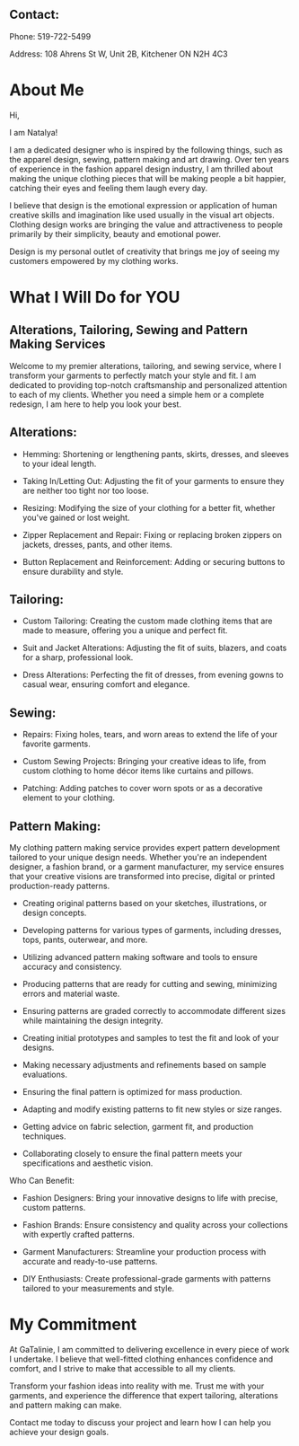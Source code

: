 ## Contact:
Phone: 519-722-5499

Address: 108 Ahrens St W, Unit 2B, Kitchener ON N2H 4C3

# About Me

Hi,

I am Natalya!

I am a dedicated designer who is inspired by the following things, such as the apparel design, sewing, pattern making and art drawing. Over ten years of experience in the fashion apparel design industry, I am thrilled about making the unique clothing pieces that will be making people a bit happier, catching their eyes and feeling them laugh every day.

I believe that design is the emotional expression or application of human creative skills and imagination like used usually in the visual art objects. Clothing design works are bringing the value and attractiveness to people primarily by their simplicity, beauty and emotional power.

Design is my personal outlet of creativity that brings me joy of seeing my customers empowered by my clothing works.


<picture src="Services1.jpg"></picture>

<picture src="Services2.jpg"></picture>

# What I Will Do for YOU

## Alterations, Tailoring, Sewing and Pattern Making Services

Welcome to my premier alterations, tailoring, and sewing service, where I transform your garments to perfectly match your style and fit. I am dedicated to providing top-notch craftsmanship and personalized attention to each of my clients. Whether you need a simple hem or a complete redesign, I am here to help you look your best.

## Alterations:

- Hemming: Shortening or lengthening pants, skirts, dresses, and sleeves to your ideal length.

- Taking In/Letting Out: Adjusting the fit of your garments to ensure they are neither too tight nor too loose.

- Resizing: Modifying the size of your clothing for a better fit, whether you've gained or lost weight.

- Zipper Replacement and Repair: Fixing or replacing broken zippers on jackets, dresses, pants, and other items.

- Button Replacement and Reinforcement: Adding or securing buttons to ensure durability and style.

## Tailoring:

- Custom Tailoring: Creating the custom made clothing items that are made to measure, offering you a unique and perfect fit.

- Suit and Jacket Alterations: Adjusting the fit of suits, blazers, and coats for a sharp, professional look.

- Dress Alterations: Perfecting the fit of dresses, from evening gowns to casual wear, ensuring comfort and elegance.

## Sewing:

- Repairs: Fixing holes, tears, and worn areas to extend the life of your favorite garments.

- Custom Sewing Projects: Bringing your creative ideas to life, from custom clothing to home décor items like curtains and pillows.

- Patching: Adding patches to cover worn spots or as a decorative element to your clothing.

## Pattern Making:

My clothing pattern making service provides expert pattern development tailored to your unique design needs.
Whether you're an independent designer, a fashion brand, or a garment manufacturer, my service ensures that your creative visions are transformed into precise, digital or printed production-ready patterns.

- Creating original patterns based on your sketches, illustrations, or design concepts.

- Developing patterns for various types of garments, including dresses, tops, pants, outerwear, and more.

- Utilizing advanced pattern making software and tools to ensure accuracy and consistency.

- Producing patterns that are ready for cutting and sewing, minimizing errors and material waste.

- Ensuring patterns are graded correctly to accommodate different sizes while maintaining the design integrity.

- Creating initial prototypes and samples to test the fit and look of your designs.

- Making necessary adjustments and refinements based on sample evaluations.

- Ensuring the final pattern is optimized for mass production.

- Adapting and modify existing patterns to fit new styles or size ranges.

- Getting advice on fabric selection, garment fit, and production techniques.

- Collaborating closely to ensure the final pattern meets your specifications and aesthetic vision.

Who Can Benefit:

- Fashion Designers: Bring your innovative designs to life with precise, custom patterns.

- Fashion Brands: Ensure consistency and quality across your collections with expertly crafted patterns.

- Garment Manufacturers: Streamline your production process with accurate and ready-to-use patterns.

- DIY Enthusiasts: Create professional-grade garments with patterns tailored to your measurements and style.

# My Commitment

At GaTalinie, I am committed to delivering excellence in every piece of work I undertake. I believe that well-fitted clothing enhances confidence and comfort, and I strive to make that accessible to all my clients.

Transform your fashion ideas into reality with me. Trust me with your garments, and experience the difference that expert tailoring, alterations and pattern making can make.

Contact me today to discuss your project and learn how I can help you achieve your design goals.


<youtube embedid="NThc1eSNzlk"></youtube>
